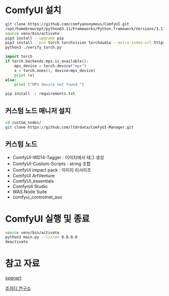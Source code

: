 
# ComfyUI 설치
```bash
git clone https://github.com/comfyanonymous/ComfyUI.git
/opt/homebrew/opt/python@3.11/Frameworks/Python.framework/Versions/3.11/bin/python3.11 -m venv venv
source venv/bin/activate
pip3 install --upgrade pip
pip3 install --pre torch torchvision torchaudio --extra-index-url https://download.pytorch.org/whl/nightly/cpu
python3 ./verify_torch.py
```

```python
import torch
if torch.backends.mps.is_available():
    mps_device = torch.device("mps")
    x = torch.ones(1, device=mps_device)
    print (x)
else:
    print ("MPS device not found.")
```

```bash
pip install -r requirements.txt
```

## 커스텀 노드 매니저 설치
```bash
cd custom_nodes/
git clone https://github.com/ltdrdata/ComfyUI-Manager.git
```

## 커스텀 노드
- ComfyUI-WD14-Tagger : 이미지에서 태그 생성
- ComfyUI-Custom-Scripts : string 조합
- ComfyUI impact pack : 이미지 리사이즈
- ComfyUI ArtVenture
- ComfyUI_essentials
- Comfyroll Studio
- WAS Node Suite
- comfyui_controlnet_aux

# ComfyUI 실행 및 종료
```bash
source venv/bin/activate
python3 main.py --listen 0.0.0.0
deactivate
```


# 참고 자료
[openart](https://openart.ai/workflows/academy)

[조피디 연구소](https://www.youtube.com/playlist?list=PLdWJCXJ7ciCCNbybpTPLq8RdDUSXPjI10)

